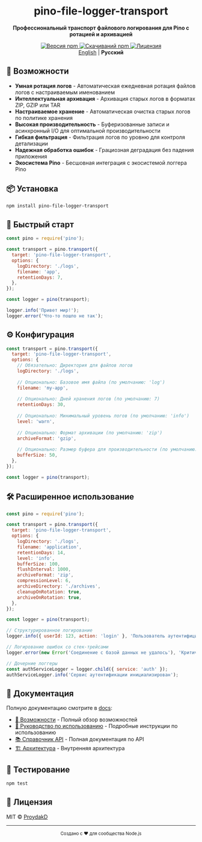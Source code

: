 <div align="center">
  <h1>pino-file-logger-transport</h1>
  <p><strong>Профессиональный транспорт файлового логирования для Pino с ротацией и архивацией</strong></p>
  
  <p>
    <a href="https://www.npmjs.com/package/pino-file-logger-transport">
      <img src="https://img.shields.io/npm/v/pino-file-logger-transport.svg?style=flat-square" alt="Версия npm">
    </a>
    <a href="https://www.npmjs.com/package/pino-file-logger-transport">
      <img src="https://img.shields.io/npm/dm/pino-file-logger-transport.svg?style=flat-square" alt="Скачиваний npm">
    </a>
    <a href="https://github.com/ProydakD/pino-file-logger-transport/blob/master/LICENSE">
      <img src="https://img.shields.io/npm/l/pino-file-logger-transport.svg?style=flat-square" alt="Лицензия">
    </a>
    <br>
    <a href="./README.md">English</a> | <strong>Русский</strong>
  </p>
</div>

## 🚀 Возможности

- **Умная ротация логов** - Автоматическая ежедневная ротация файлов логов с настраиваемым именованием
- **Интеллектуальная архивация** - Архивация старых логов в форматах ZIP, GZIP или TAR
- **Настраиваемое хранение** - Автоматическая очистка старых логов по политике хранения
- **Высокая производительность** - Буферизованные записи и асинхронный I/O для оптимальной производительности
- **Гибкая фильтрация** - Фильтрация логов по уровню для контроля детализации
- **Надежная обработка ошибок** - Грациозная деградация без падения приложения
- **Экосистема Pino** - Бесшовная интеграция с экосистемой логгера Pino

## 📦 Установка

```bash
npm install pino-file-logger-transport
```

## 🎯 Быстрый старт

```javascript
const pino = require('pino');

const transport = pino.transport({
  target: 'pino-file-logger-transport',
  options: {
    logDirectory: './logs',
    filename: 'app',
    retentionDays: 7,
  },
});

const logger = pino(transport);

logger.info('Привет мир!');
logger.error('Что-то пошло не так');
```

## ⚙️ Конфигурация

```javascript
const transport = pino.transport({
  target: 'pino-file-logger-transport',
  options: {
    // Обязательно: Директория для файлов логов
    logDirectory: './logs',
    
    // Опционально: Базовое имя файла (по умолчанию: 'log')
    filename: 'my-app',
    
    // Опционально: Дней хранения логов (по умолчанию: 7)
    retentionDays: 30,
    
    // Опционально: Минимальный уровень логов (по умолчанию: 'info')
    level: 'warn',
    
    // Опционально: Формат архивации (по умолчанию: 'zip')
    archiveFormat: 'gzip',
    
    // Опционально: Размер буфера для производительности (по умолчанию: 100)
    bufferSize: 50,
  },
});

const logger = pino(transport);
```

## 🛠 Расширенное использование

```javascript
const pino = require('pino');

const transport = pino.transport({
  target: 'pino-file-logger-transport',
  options: {
    logDirectory: './logs',
    filename: 'application',
    retentionDays: 14,
    level: 'info',
    bufferSize: 100,
    flushInterval: 1000,
    archiveFormat: 'zip',
    compressionLevel: 6,
    archiveDirectory: './archives',
    cleanupOnRotation: true,
    archiveOnRotation: true,
  },
});

const logger = pino(transport);

// Структурированное логирование
logger.info({ userId: 123, action: 'login' }, 'Пользователь аутентифицирован');

// Логирование ошибок со стек-трейсами
logger.error(new Error('Соединение с базой данных не удалось'), 'Критическая ошибка системы');

// Дочерние логгеры
const authServiceLogger = logger.child({ service: 'auth' });
authServiceLogger.info('Сервис аутентификации инициализирован');
```

## 📖 Документация

Полную документацию смотрите в [docs](./docs/README_RU.md):

- [🔧 Возможности](./docs/FEATURES_RU.md) - Полный обзор возможностей
- [🚀 Руководство по использованию](./docs/USAGE_RU.md) - Подробные инструкции по использованию
- [📚 Справочник API](./docs/API_RU.md) - Полная документация по API
- [🏗 Архитектура](./docs/ARCHITECTURE_RU.md) - Внутренняя архитектура

## 🧪 Тестирование

```bash
npm test
```

## 📄 Лицензия

MIT © [ProydakD](https://github.com/ProydakD)

---

<div align="center">
  <sub>Создано с ❤️ для сообщества Node.js</sub>
</div>
